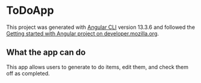 # ToDoApp

This project was generated with [Angular CLI](https://github.com/angular/angular-cli) version 13.3.6 and followed the [Getting started with Angular
 project on developer.mozilla.org](https://developer.mozilla.org/en-US/docs/Learn/Tools_and_testing/Client-side_JavaScript_frameworks/Angular_getting_started).

## What the app can do

This app allows users to generate to do items, edit them, and check them off as completed. 
